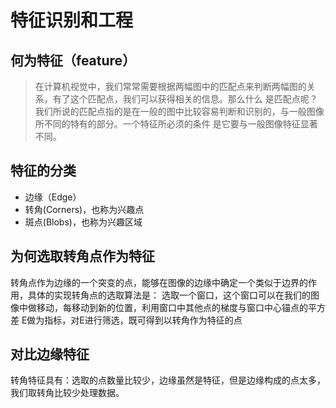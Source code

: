 # 特征识别和工程
## 何为特征（feature）
>在计算机视觉中，我们常常需要根据两幅图中的匹配点来判断两幅图的关系，有了这个匹配点，我们可以获得相关的信息。那么什么
是匹配点呢？我们所说的匹配点指的是在一般的图中比较容易判断和识别的，与一般图像所不同的特有的部分。一个特征所必须的条件
是它要与一般图像特征显著不同。

## 特征的分类
* 边缘（Edge）
* 转角(Corners)，也称为兴趣点
* 斑点(Blobs)，也称为兴趣区域
## 为何选取转角点作为特征
转角点作为边缘的一个突变的点，能够在图像的边缘中确定一个类似于边界的作用，具体的实现转角点的选取算法是：
选取一个窗口，这个窗口可以在我们的图像中做移动，每移动到新的位置，利用窗口中其他点的梯度与窗口中心锚点的平方差
E做为指标，对E进行筛选，既可得到以转角作为特征的点
## 对比边缘特征
转角特征具有：选取的点数量比较少，边缘虽然是特征，但是边缘构成的点太多，我们取转角比较少处理数据。